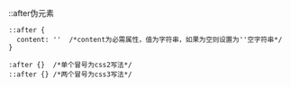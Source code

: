 ::after伪元素

    ::after {
      content: ''  /*content为必需属性，值为字符串，如果为空则设置为''空字符串*/
    }
    
    :after {}  /*单个冒号为css2写法*/
    ::after {} /*两个冒号为css3写法*/
